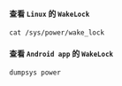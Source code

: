 #### 查看 `Linux` 的 `WakeLock`

```shell
cat /sys/power/wake_lock
```

#### 查看 `Android app` 的 `WakeLock`

```shell
dumpsys power
```
